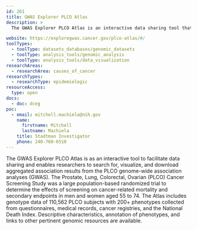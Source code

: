 ```yaml
---
id: 261
title: GWAS Explorer PLCO Atlas
description: >
  The GWAS Explorer PLCO Atlas is an interactive data sharing tool that enables researchers to search for, visualize, and download aggregated association results from the PLCO genome-wide association analyses (GWAS). 

website: https://exploregwas.cancer.gov/plco-atlas/#/
toolTypes:
  - toolType: datasets_databases/genomic_datasets
  - toolType: analysis_tools/genomic_analysis
  - toolType: analysis_tools/data_visualization 
researchAreas:
  - researchArea: causes_of_cancer  
researchTypes:
  - researchType: epidemiologic
resourceAccess:
  type: open
docs:
  - doc: dceg
poc:
  - email: mitchell.machiela@nih.gov
    name:
      firstname: Mitchell
      lastname: Machiela
    title: Stadtman Investigator
    phone: 240-760-6518
---
```

The GWAS Explorer PLCO Atlas is as an interactive tool to facilitate data sharing and enables researchers to search for, visualize, and download aggregated association results from the PLCO genome-wide association analyses (GWAS). The Prostate, Lung, Colorectal, Ovarian (PLCO) Cancer Screening Study was a large population-based randomized trial to determine the effects of screening on cancer-related mortality and secondary endpoints in men and women aged 55 to 74. The Atlas includes genotype data of 110,562 PLCO subjects with 200+ phenotypes collected from questionnaires, medical records, cancer registries, and the National Death Index. Descriptive characteristics, annotation of phenotypes, and links to other pertinent genomic resources are available.
